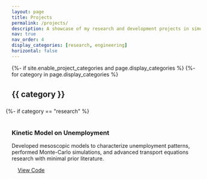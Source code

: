 ```yaml
---
layout: page
title: Projects
permalink: /projects/
description: A showcase of my research and development projects in simulation, modeling, and engineering.
nav: true
nav_order: 4
display_categories: [research, engineering]
horizontal: false
---
```


<!-- pages/projects.md -->
<div class="projects">
{%- if site.enable_project_categories and page.display_categories %}
  <!-- Display categorized projects -->
  {%- for category in page.display_categories %}
  <h2 class="category" id="{{ category }}">{{ category }}</h2>
  <div class="row row-cols-1 row-cols-md-2 g-4 mb-5">
    {%- if category == "research" %}
    <!-- Research Projects -->
    <div class="col">
      <div class="card h-100 rounded-3 shadow-sm hoverable">
        <div class="card-body">
          <div class="project-header d-flex align-items-center mb-3">
            <i class="fas fa-chart-line fa-2x text-primary me-3"></i>
            <h3 class="card-title mb-0">Kinetic Model on Unemployment</h3>
          </div>
          <p class="card-text">Developed mesoscopic models to characterize unemployment patterns, performed Monte-Carlo simulations, and advanced transport equations research with minimal prior literature.</p>
          <div class="project-links">
            <a href="https://github.com/karthigeyanrgs/kinetic-unemployment-model" class="btn btn-sm btn-outline-primary" target="_blank">
              <i class="fab fa-github me-2"></i>View Code
            </a>
          </div>
        </div>
      </div>
    </div>

    <div class="col">
      <div class="card h-100 rounded-3 shadow-sm hoverable">
        <div class="card-body">
          <div class="project-header d-flex align-items-center mb-3">
            <i class="fas fa-fire fa-2x text-primary me-3"></i>
            <h3 class="card-title mb-0">Convection Coupled Simulation</h3>
          </div>
          <p class="card-text">Developed an enthalpy method for convection-coupled phase change simulation, reducing complexity and validating against the Stefan problem benchmark.</p>
          <div class="project-links">
            <a href="https://github.com/karthigeyanrgs/convection-simulation" class="btn btn-sm btn-outline-primary" target="_blank">
              <i class="fab fa-github me-2"></i>View Code
            </a>
          </div>
        </div>
      </div>
    </div>
    {%- else %}
    <!-- Engineering Projects -->
    <div class="col">
      <div class="card h-100 rounded-3 shadow-sm hoverable">
        <div class="card-body">
          <div class="project-header d-flex align-items-center mb-3">
            <i class="fas fa-code fa-2x text-primary me-3"></i>
            <h3 class="card-title mb-0">Unstructured Finite Element Solver</h3>
          </div>
          <p class="card-text">Created a Python-based solver for unstructured meshes using FeNiCS, with mesh generation via Gmsh and visualization through ParaView. Implemented automatic differentiation and parallelization.</p>
          <div class="project-links">
            <a href="https://github.com/karthigeyanrgs/finite-element-solver" class="btn btn-sm btn-outline-primary" target="_blank">
              <i class="fab fa-github me-2"></i>View Code
            </a>
          </div>
        </div>
      </div>
    </div>

    <div class="col">
      <div class="card h-100 rounded-3 shadow-sm hoverable">
        <div class="card-body">
          <div class="project-header d-flex align-items-center mb-3">
            <i class="fas fa-cogs fa-2x text-primary me-3"></i>
            <h3 class="card-title mb-0">Fatigue Characteristics of FGM</h3>
          </div>
          <p class="card-text">Researched and manufactured Aluminium-based functionally graded materials with various fillers, conducting experimental analysis using tri-axial accelerometer for fatigue characteristics.</p>
          <div class="project-links">
            <a href="https://github.com/karthigeyanrgs/fgm-fatigue-analysis" class="btn btn-sm btn-outline-primary" target="_blank">
              <i class="fab fa-github me-2"></i>View Code
            </a>
          </div>
        </div>
      </div>
    </div>
    {%- endif %}
  </div>
  {%- endfor %}
{%- endif %}
</div>

<!-- Add custom styling -->
<style>
/* Reduce white space on sides */
.post-content {
  max-width: 95%;
  margin: 0 auto;
}

@media (min-width: 1400px) {
  .post-content {
    max-width: 90%;
  }
}

.container-fluid {
  padding-left: 2rem;
  padding-right: 2rem;
}

/* Improve project grid layout */
.row {
  margin-left: -1rem;
  margin-right: -1rem;
}

.col {
  padding: 1rem;
}

/* Project card styling */
.card {
  transition: transform 0.3s ease-in-out;
  height: 100%;
  margin: 0;
}

.card:hover {
  transform: translateY(-5px);
}

.project-header i {
  opacity: 0.8;
}

.btn-outline-primary {
  border-radius: 20px;
  padding: 0.375rem 1rem;
}

.btn-outline-primary:hover {
  transform: translateY(-2px);
  box-shadow: 0 2px 4px rgba(0,0,0,0.1);
}

/* Category headers */
.category {
  margin: 2rem 0 1rem;
  padding-bottom: 0.5rem;
  border-bottom: 2px solid var(--global-theme-color);
}
</style>
